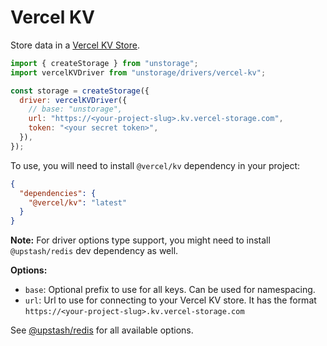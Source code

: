 # Vercel KV

Store data in a [Vercel KV Store](https://vercel.com/docs/storage/vercel-kv).

```js
import { createStorage } from "unstorage";
import vercelKVDriver from "unstorage/drivers/vercel-kv";

const storage = createStorage({
  driver: vercelKVDriver({
    // base: "unstorage",
    url: "https://<your-project-slug>.kv.vercel-storage.com",
    token: "<your secret token>",
  }),
});
```

To use, you will need to install `@vercel/kv` dependency in your project:

```json
{
  "dependencies": {
    "@vercel/kv": "latest"
  }
}
```

**Note:** For driver options type support, you might need to install `@upstash/redis` dev dependency as well.

**Options:**

- `base`: Optional prefix to use for all keys. Can be used for namespacing.
- `url`: Url to use for connecting to your Vercel KV store. It has the format `https://<your-project-slug>.kv.vercel-storage.com`

See [@upstash/redis](https://docs.upstash.com/redis/sdks/javascriptsdk/advanced) for all available options.
